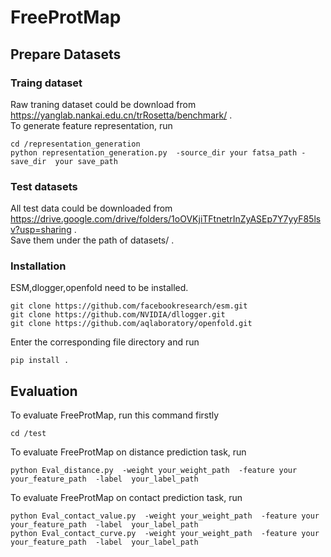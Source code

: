 # FreeProtMap

## Prepare Datasets  
### Traing dataset
Raw traning dataset could be download from https://yanglab.nankai.edu.cn/trRosetta/benchmark/ .  
To generate feature representation, run  
```
cd /representation_generation
python representation_generation.py  -source_dir your fatsa_path -save_dir  your save_path
```
### Test datasets  
All test data could be downloaded from https://drive.google.com/drive/folders/1oOVKjiTFtnetrInZyASEp7Y7yyF85lsv?usp=sharing .  
Save them under the path of datasets/ .


### Installation
ESM,dlogger,openfold need to be installed.
```
git clone https://github.com/facebookresearch/esm.git  
git clone https://github.com/NVIDIA/dllogger.git
git clone https://github.com/aqlaboratory/openfold.git
```
Enter the corresponding file directory and run 
```
pip install .
```



## Evaluation
To evaluate FreeProtMap, run this command firstly
```
cd /test
```

To evaluate FreeProtMap on distance prediction task, run
```
python Eval_distance.py  -weight your_weight_path  -feature your your_feature_path  -label  your_label_path
```

To evaluate FreeProtMap on contact prediction task, run
```
python Eval_contact_value.py  -weight your_weight_path  -feature your your_feature_path  -label  your_label_path  
python Eval_contact_curve.py  -weight your_weight_path  -feature your your_feature_path  -label  your_label_path
```

